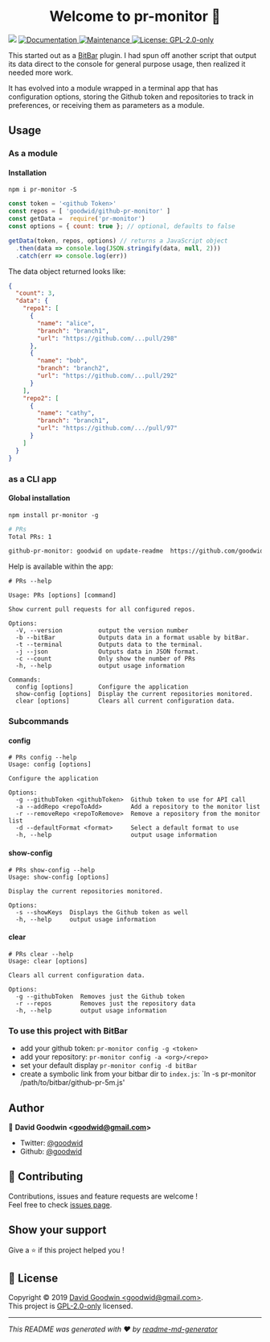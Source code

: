 <h1 align="center">Welcome to pr-monitor 👋</h1>
<p>
  <img src="https://img.shields.io/badge/version-0.3.1-blue.svg?cacheSeconds=2592000" />
  <a href="https://github.com/goodwid/github-pr-monitor#readme">
    <img alt="Documentation" src="https://img.shields.io/badge/documentation-yes-brightgreen.svg" target="_blank" />
  </a>
  <a href="https://github.com/goodwid/github-pr-monitor/graphs/commit-activity">
    <img alt="Maintenance" src="https://img.shields.io/badge/Maintained%3F-yes-green.svg" target="_blank" />
  </a>
  <a href="https://github.com/goodwid/github-pr-monitor/blob/master/LICENSE">
    <img alt="License: GPL-2.0-only" src="https://img.shields.io/npm/l/pr-monitor.svg" target="_blank" />
  </a>
</p>

This started out as a [BitBar](https://getbitbar.com/) plugin. I had spun off another script that output its data direct to the console for general purpose usage, then realized it needed more work.

It has evolved into a module wrapped in a terminal app that has configuration options, storing the Github token and repositories to track in preferences, or receiving them as parameters as a module.

## Usage

### As a module

#### Installation

`npm i pr-monitor -S`

``` js
const token = '<github Token>'
const repos = [ 'goodwid/github-pr-monitor' ]
const getData =  require('pr-monitor')
const options = { count: true }; // optional, defaults to false

getData(token, repos, options) // returns a JavaScript object
  .then(data => console.log(JSON.stringify(data, null, 2)))
  .catch(err => console.log(err))
```

The data object returned looks like:

``` json
{
  "count": 3,
  "data": {
    "repo1": [
      {
        "name": "alice",
        "branch": "branch1",
        "url": "https://github.com/...pull/298"
      },
      {
        "name": "bob",
        "branch": "branch2",
        "url": "https://github.com/...pull/292"
      }
    ],
    "repo2": [
      {
        "name": "cathy",
        "branch": "branch1",
        "url": "https://github.com/.../pull/97"
      }
    ]
  }
}

```

### as a CLI app

#### Global installation

`npm install pr-monitor -g`

``` bash
# PRs
Total PRs: 1

github-pr-monitor: goodwid on update-readme  https://github.com/goodwid/github-pr-monitor/pull/1

```

Help is available within the app:

``` shell
# PRs --help

Usage: PRs [options] [command]

Show current pull requests for all configured repos.

Options:
  -V, --version          output the version number
  -b --bitBar            Outputs data in a format usable by bitBar.
  -t --terminal          Outputs data to the terminal.
  -j --json              Outputs data in JSON format.
  -c --count             Only show the number of PRs
  -h, --help             output usage information

Commands:
  config [options]       Configure the application
  show-config [options]  Display the current repositories monitored.
  clear [options]        Clears all current configuration data.

```

### Subcommands

#### config

``` shell
# PRs config --help
Usage: config [options]

Configure the application

Options:
  -g --githubToken <githubToken>  Github token to use for API call
  -a --addRepo <repoToAdd>        Add a repository to the monitor list
  -r --removeRepo <repoToRemove>  Remove a repository from the monitor list
  -d --defaultFormat <format>     Select a default format to use
  -h, --help                      output usage information
```

#### show-config

``` shell
# PRs show-config --help
Usage: show-config [options]

Display the current repositories monitored.

Options:
  -s --showKeys  Displays the Github token as well
  -h, --help     output usage information

```

#### clear

``` shell
# PRs clear --help
Usage: clear [options]

Clears all current configuration data.

Options:
  -g --githubToken  Removes just the Github token
  -r --repos        Removes just the repository data
  -h, --help        output usage information
```

### To use this project with BitBar

- add your github token:  `pr-monitor config -g <token>`
- add your repository: `pr-monitor config -a <org>/<repo>`
- set your default display `pr-monitor config -d bitBar`
- create a symbolic link from your bitbar dir to `index.js`:  `ln -s pr-monitor /path/to/bitbar/github-pr-5m.js'


## Author

👤 **David Goodwin &lt;goodwid@gmail.com&gt;**

* Twitter: [@goodwid](https://twitter.com/goodwid)
* Github: [@goodwid](https://github.com/goodwid)

## 🤝 Contributing

Contributions, issues and feature requests are welcome !<br />Feel free to check [issues page](https://github.com/goodwid/github-pr-monitor/issues).

## Show your support

Give a ⭐️ if this project helped you !

## 📝 License

Copyright © 2019 [David Goodwin &lt;goodwid@gmail.com&gt;](https://github.com/goodwid).<br />
This project is [GPL-2.0-only](https://github.com/goodwid/github-pr-monitor/blob/master/LICENSE) licensed.

***
_This README was generated with ❤️ by [readme-md-generator](https://github.com/kefranabg/readme-md-generator)_